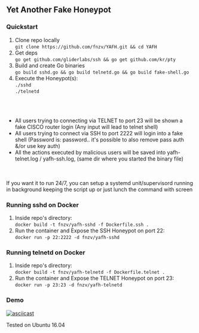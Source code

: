 ## Yet Another Fake Honeypot

### Quickstart

1) Clone repo locally<br>
```git clone https://github.com/fnzv/YAFH.git && cd YAFH``` 
2) Get deps<br>
 ```go get github.com/gliderlabs/ssh && go get github.com/kr/pty```
3) Build and create Go binaries <br>
```go build sshd.go && go build telnetd.go && go build fake-shell.go```
4) Execute the Honeypot(s): <br>
```./sshd``` <br>
```./telnetd``` <br>

<br><br>
- All users trying to connecting via TELNET to port 23 will be shown a fake CISCO router login (Any input will lead to telnet shell) <br>
- All users trying to connect via SSH to port 2222 will login into a fake shell (Password is: password.. it's possible to also remove pass auth &/or use key auth)<br>
- All the actions executed by malicious users will be saved into yafh-telnet.log / yafh-ssh.log, (same dir where you started the binary file) <br><br>
 <br>
If you want it to run 24/7, you can setup a systemd unit/supervisord running in background keeping the script up or just lunch the command with screen <br>



### Running sshd on Docker

1) Inside repo's directory: <br>
```docker build -t fnzv/yafh-sshd -f Dockerfile.ssh .``` 
2) Run the container and Expose the SSH Honeypot on port 22:<br>
```docker run -p 22:2222 -d fnzv/yafh-sshd``` <br>

### Running telnetd on Docker

1) Inside repo's directory: <br>
```docker build -t fnzv/yafh-telnetd -f Dockerfile.telnet .``` 
2) Run the container and Expose the TELNET Honeypot on port 23:<br>
```docker run -p 23:23 -d fnzv/yafh-telnetd``` <br>


### Demo 
[![asciicast](https://asciinema.org/a/7zu9Fzxeg1twjZfnQ7cQilCBq.png)](https://asciinema.org/a/7zu9Fzxeg1twjZfnQ7cQilCBq)

Tested on Ubuntu 16.04
<br>

